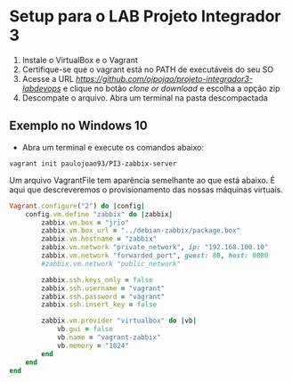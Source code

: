 # Setup para o LAB Projeto Integrador 3

1. Instale o VirtualBox e o Vagrant
2. Certifique-se que o vagrant está no PATH de executáveis do seu SO
3. Acesse a URL *https://github.com/ojpojao/projeto-integrador3-labdevops*  e clique no botão *clone or download* e escolha a opção zip
4. Descompate o arquivo. Abra um terminal na pasta descompactada

## Exemplo no Windows 10
- Abra um terminal e execute os comandos abaixo:
```
vagrant init paulojoao93/PI3-zabbix-server
```
Um arquivo VagrantFile tem aparência semelhante ao que está abaixo. É aqui que descreveremos o provisionamento das nossas máquinas virtuais.
```ruby
Vagrant.configure("2") do |config|
	config.vm.define "zabbix" do |zabbix|
		zabbix.vm.box = "jrio"
		zabbix.vm.box_url = "../debian-zabbix/package.box"
		zabbix.vm.hostname = "zabbix"
		zabbix.vm.network "private_network", ip: "192.168.100.10"
		zabbix.vm.network "forwarded_port", guest: 80, host: 8080
		#zabbix.vm.network "public_network"

		zabbix.ssh.keys_only = false
		zabbix.ssh.username = "vagrant"
		zabbix.ssh.password = "vagrant"
		zabbix.ssh.insert_key = false

		zabbix.vm.provider "virtualbox" do |vb|
			vb.gui = false
			vb.name = "vagrant-zabbix"
			vb.memory = "1024"
		end
	end
end
```
